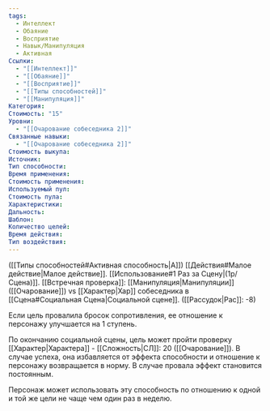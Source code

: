 ```yaml
---
tags:
  - Интеллект
  - Обаяние
  - Восприятие
  - Навык/Манипуляция
  - Активная
Ссылки:
  - "[[Интеллект]]"
  - "[[Обаяние]]"
  - "[[Восприятие]]"
  - "[[Типы способностей]]"
  - "[[Манипуляция]]"
Категория: 
Стоимость: "15"
Уровни:
  - "[[Очарование собеседника 2]]"
Связанные навыки:
  - "[[Очарование собеседника 2]]"
Стоимость выкупа:
Источник:
Тип способности:
Время применения:
Стоимость применения:
Используемый пул:
Стоимость пула:
Характеристики:
Дальность:
Шаблон:
Количество целей:
Время действия:
Тип воздействия:
---
```

([[Типы способностей#Активная способность|А]]) [[Действия#Малое действие|Малое действие]]. [[Использование#1 Раз за Сцену|(1р/Сцена)]]. [[Встречная проверка]]: [[Манипуляция|Манипуляции]] ([[Очарование]]) vs [[Характер|Хар]] собеседника в [[Сцена#Социальная Сцена|Социальной сцене]]. ([[Рассудок|Рас]]: -8)

Если цель провалила бросок сопротивления, ее отношение к персонажу улучшается на 1 ступень. 

По окончанию социальной сцены, цель может пройти проверку [[Характер|Характера]] - [[Сложность|СЛ]]: 20 ([[Очарование]]). В случае успеха, она избавляется от эффекта способности и отношение к персонажу возвращается в норму. В случае провала эффект становится постоянным. 

Персонаж может использовать эту способность по отношению к одной и той же цели не чаще чем один раз в неделю.